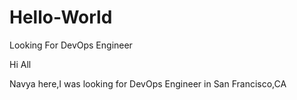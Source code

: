 # Hello-World
Looking For DevOps Engineer

Hi All

Navya here,I was looking for DevOps Engineer in San Francisco,CA
